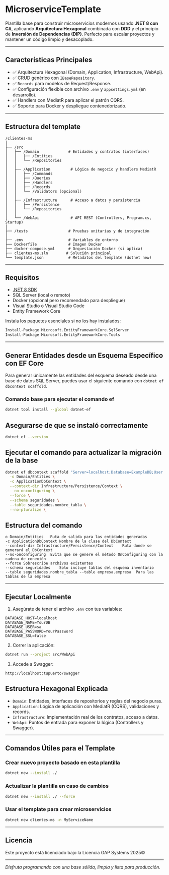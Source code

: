 # MicroserviceTemplate

Plantilla base para construir microservicios modernos usando **.NET 8 con C#**, aplicando **Arquitectura Hexagonal** combinada con **DDD** y el principio de **Inversión de Dependencias (DIP)**. Perfecto para escalar proyectos y mantener un código limpio y desacoplado.

---

## Características Principales
- ✅ Arquitectura Hexagonal (Domain, Application, Infrastructure, WebApi).
- ✅ CRUD genérico con `IBaseRepository`.
- ✅ `Records` para modelos de Request/Response.
- ✅ Configuración flexible con archivo `.env` y `appsettings.yml` (en desarrollo).
- ✅ Handlers con MediatR para aplicar el patrón CQRS.
- ✅ Soporte para Docker y despliegue contenedorizado.

---

## Estructura del template
```
/clientes-ms
│
├── /src
│   ├── /Domain             # Entidades y contratos (interfaces)
│   │   ├── /Entities
│   │   └── /Repositories
│   │
│   ├── /Application         # Lógica de negocio y handlers MediatR
│   │   ├── /Commands
│   │   ├── /Queries
│   │   ├── /Handlers
│   │   ├── /Records
│   │   └── /Validators (opcional)
│   │
│   ├── /Infrastructure      # Acceso a datos y persistencia
│   │   ├── /Persistence
│   │   └── /Repositories
│   │
│   └── /WebApi              # API REST (Controllers, Program.cs, Startup)
│
├── /tests                  # Pruebas unitarias y de integración
│
├── .env                    # Variables de entorno
├── Dockerfile              # Imagen Docker
├── docker-compose.yml      # Orquestación Docker (si aplica)
├── clientes-ms.sln        # Solución principal
└── template.json           # Metadatos del template (dotnet new)
```

---

## Requisitos
- [.NET 8 SDK](https://dotnet.microsoft.com/)
- SQL Server (local o remoto)
- Docker (opcional pero recomendado para despliegue)
- Visual Studio o Visual Studio Code
- Entity Framework Core

Instala los paquetes esenciales si no los hay instalados:
```bash
Install-Package Microsoft.EntityFrameworkCore.SqlServer
Install-Package Microsoft.EntityFrameworkCore.Tools
```

---

## Generar Entidades desde un Esquema Específico con EF Core

Para generar únicamente las entidades del esquema deseado desde una base de datos SQL Server, puedes usar el siguiente comando con `dotnet ef dbcontext scaffold`.

### Comando base para ejecutar el comando ef

```bash
dotnet tool install --global dotnet-ef
```
## Asegurarse de que se instaló correctamente

```bash
dotnet ef --version
```

## Ejecutar el comando para actualizar la migración de la base

```bash
dotnet ef dbcontext scaffold "Server=localhost;Database=ExampleDB;User Id=sa;Password=MyPassword;TrustServerCertificate=True;" Microsoft.EntityFrameworkCore.SqlServer \
  -o Domain/Entities \
  -c ApplicationDbContext \
  --context-dir Infrastructure/Persistence/Context \
  --no-onconfiguring \
  --force \
  --schema seguridades \
  --table seguridades.nombre_tabla \
  --no-pluralize \
```
## Estructura del comando

```
o Domain/Entities	Ruta de salida para las entidades generadas
-c ApplicationDbContext	Nombre de la clase del DbContext
--context-dir Infrastructure/Persistence/Context	Ruta donde se generará el DbContext
--no-onconfiguring	Evita que se genere el método OnConfiguring con la cadena de conexión
--force	Sobrescribe archivos existentes
--schema seguridades	Solo incluye tablas del esquema inventario
--table seguridades.nombre_tabla --table empresa.empresa  Para las tablas de la empresa
```




---

## Ejecutar Localmente
1. Asegúrate de tener el archivo `.env` con tus variables:
```env
DATABASE_HOST=localhost
DATABASE_NAME=YourDB
DATABASE_USER=sa
DATABASE_PASSWORD=YourPassword
DATABASE_SSL=false
```
2. Correr la aplicación:
```bash
dotnet run --project src/WebApi
```
3. Accede a Swagger:
```
http://localhost:tupuerto/swagger
```


## Estructura Hexagonal Explicada
- `Domain`: Entidades, interfaces de repositorios y reglas del negocio puras.
- `Application`: Lógica de aplicación con MediatR (CQRS), validaciones y records.
- `Infrastructure`: Implementación real de los contratos, acceso a datos.
- `WebApi`: Puntos de entrada para exponer la lógica (Controllers y Swagger).

---

## Comandos Útiles para el Template
### Crear nuevo proyecto basado en esta plantilla
```bash
dotnet new --install ./
```
### Actualizar la plantilla en caso de cambios
```bash
dotnet new --install ./ --force 
```

### Usar el template para crear microservicios
```bash
dotnet new clientes-ms -n MyServiceName
```

---

## Licencia
Este proyecto está licenciado bajo la Licencia GAP Systems 2025©

---

_Disfruta programando con una base sólida, limpia y lista para producción._
